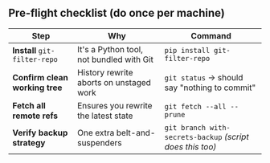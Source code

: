 ## Pre-flight checklist (do once per machine)

| Step | Why | Command |
|------|-----|---------|
| **Install** `git-filter-repo` | It's a Python tool, not bundled with Git | `pip install git-filter-repo` |
| **Confirm clean working tree** | History rewrite aborts on unstaged work | `git status` → should say "nothing to commit" |
| **Fetch all remote refs** | Ensures you rewrite the latest state | `git fetch --all --prune` |
| **Verify backup strategy** | One extra belt-and-suspenders | `git branch with-secrets-backup` *(script does this too)* |